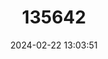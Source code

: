 ---
title: "135642"
category: "Coregonus wartmanni"
draft: false
date: 2024-02-22 13:03:51
languages:
  German: ["Blaufelchen", "Bodenseefelchen"]
  English: ["Constance Whitefish"]
---